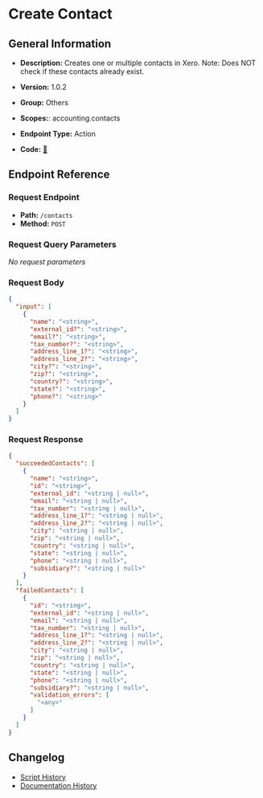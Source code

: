 # Create Contact

## General Information

- **Description:** Creates one or multiple contacts in Xero.
Note: Does NOT check if these contacts already exist.

- **Version:** 1.0.2
- **Group:** Others
- **Scopes:**: accounting.contacts
- **Endpoint Type:** Action
- **Code:** [🔗](https://github.com/NangoHQ/integration-templates/tree/main/integrations/xero/actions/create-contact.ts)

## Endpoint Reference

### Request Endpoint

- **Path:** `/contacts`
- **Method:** `POST`

### Request Query Parameters

_No request parameters_

### Request Body

```json
{
  "input": [
    {
      "name": "<string>",
      "external_id?": "<string>",
      "email?": "<string>",
      "tax_number?": "<string>",
      "address_line_1?": "<string>",
      "address_line_2?": "<string>",
      "city?": "<string>",
      "zip?": "<string>",
      "country?": "<string>",
      "state?": "<string>",
      "phone?": "<string>"
    }
  ]
}
```

### Request Response

```json
{
  "succeededContacts": [
    {
      "name": "<string>",
      "id": "<string>",
      "external_id": "<string | null>",
      "email": "<string | null>",
      "tax_number": "<string | null>",
      "address_line_1?": "<string | null>",
      "address_line_2?": "<string | null>",
      "city": "<string | null>",
      "zip": "<string | null>",
      "country": "<string | null>",
      "state": "<string | null>",
      "phone": "<string | null>",
      "subsidiary?": "<string | null>"
    }
  ],
  "failedContacts": [
    {
      "id": "<string>",
      "external_id": "<string | null>",
      "email": "<string | null>",
      "tax_number": "<string | null>",
      "address_line_1?": "<string | null>",
      "address_line_2?": "<string | null>",
      "city": "<string | null>",
      "zip": "<string | null>",
      "country": "<string | null>",
      "state": "<string | null>",
      "phone": "<string | null>",
      "subsidiary?": "<string | null>",
      "validation_errors": [
        "<any>"
      ]
    }
  ]
}
```

## Changelog

- [Script History](https://github.com/NangoHQ/integration-templates/commits/main/integrations/xero/actions/create-contact.ts)
- [Documentation History](https://github.com/NangoHQ/integration-templates/commits/main/integrations/xero/actions/create-contact.md)
